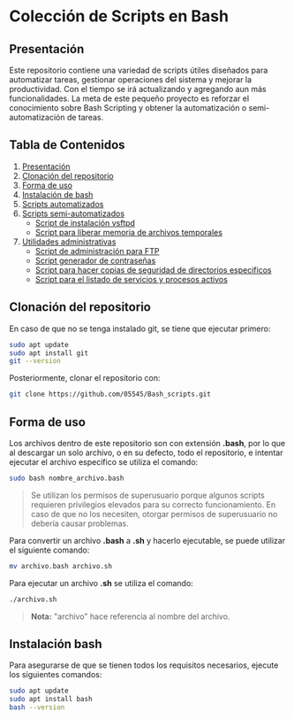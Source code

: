 # Colección de Scripts en Bash

## Presentación
Este repositorio contiene una variedad de scripts útiles diseñados para automatizar tareas, gestionar operaciones del sistema y mejorar la productividad. Con el tiempo se irá actualizando y agregando aun más funcionalidades. La meta de este pequeño proyecto es reforzar el conocimiento sobre Bash Scripting y obtener la automatización o semi-automatización de tareas.

## Tabla de Contenidos
1. [Presentación](#presentación)
2. [Clonación del repositorio](#clonación-del-repositorio)
3. [Forma de uso](#forma-de-uso)
4. [Instalación de bash](#instalación-bash)
5. [Scripts automatizados](automatizados/)
6. [Scripts semi-automatizados](semi-automatizados/)
   - [Script de instalación vsftpd](semi-automatizados/script_ftp.bash)
   - [Script para liberar memoria de archivos temporales](semi-automatizados/script_borrarTemporales.bash)
7. [Utilidades administrativas](utilidades/)
   - [Script de administración para FTP](utilidades/script_adminFTP.bash)
   - [Script generador de contraseñas](utilidades/script_generadorContra.bash)
   - [Script para hacer copias de seguridad de directorios especificos](utilidades/script_respaldoP.bash)
   - [Script para el listado de servicios y procesos activos](utilidades/script_scannerServicios.bash)

## Clonación del repositorio
En caso de que no se tenga instalado git, se tiene que ejecutar primero:
```sh
sudo apt update
sudo apt install git
git --version
```
Posteriormente, clonar el repositorio con:
```sh
git clone https://github.com/05545/Bash_scripts.git
```
## Forma de uso
Los archivos dentro de este repositorio son con extensión **.bash**, por lo que al descargar un solo archivo, o en su defecto, todo el repositorio, e intentar ejecutar el archivo especifico se utiliza el comando:
```sh
sudo bash nombre_archivo.bash
```
> Se utilizan los permisos de superusuario porque algunos scripts requieren privilegios elevados para su correcto funcionamiento. En caso de que no los necesiten, otorgar permisos de superusuario no debería causar problemas.

Para convertir un archivo **.bash** a **.sh** y hacerlo ejecutable, se puede utilizar el siguiente comando:
```sh
mv archivo.bash archivo.sh
```
Para ejecutar un archivo **.sh** se utiliza el comando:
```sh
./archivo.sh
```
> **Nota:** "archivo" hace referencia al nombre del archivo.

## Instalación bash
Para asegurarse de que se tienen todos los requisitos necesarios, ejecute los siguientes comandos: 
```bash 
sudo apt update
sudo apt install bash
bash --version
```
